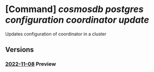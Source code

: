 # [Command] _cosmosdb postgres configuration coordinator update_

Updates configuration of coordinator in a cluster

## Versions

### [2022-11-08](/Resources/mgmt-plane/L3N1YnNjcmlwdGlvbnMve30vcmVzb3VyY2Vncm91cHMve30vcHJvdmlkZXJzL21pY3Jvc29mdC5kYmZvcnBvc3RncmVzcWwvc2VydmVyZ3JvdXBzdjIve30vY29vcmRpbmF0b3Jjb25maWd1cmF0aW9ucy97fQ==/2022-11-08.xml) **Preview**

<!-- mgmt-plane /subscriptions/{}/resourcegroups/{}/providers/microsoft.dbforpostgresql/servergroupsv2/{}/coordinatorconfigurations/{} 2022-11-08 -->
